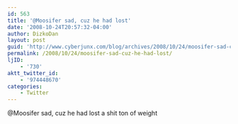 ```yaml
---
id: 563
title: '@Moosifer sad, cuz he had lost'
date: '2008-10-24T20:57:32-04:00'
author: DizkoDan
layout: post
guid: 'http://www.cyberjunx.com/blog/archives/2008/10/24/moosifer-sad-cuz-he-had-lost/'
permalink: /2008/10/24/moosifer-sad-cuz-he-had-lost/
ljID:
    - '730'
aktt_twitter_id:
    - '974448670'
categories:
    - Twitter
---
```


@Moosifer sad, cuz he had lost a shit ton of weight